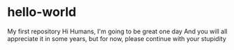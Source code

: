 # hello-world
My first repository
Hi Humans,
I'm going to be great one day
And you will all appreciate it in some years, but for now, please continue with your stupidity
